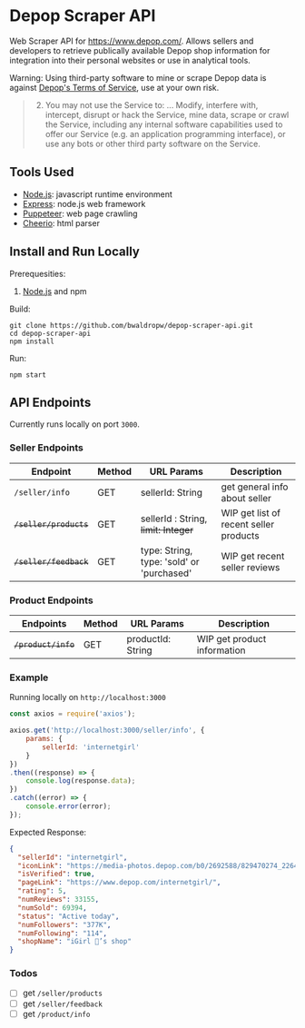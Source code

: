 # Depop Scraper API
Web Scraper API for https://www.depop.com/.
Allows sellers and developers to retrieve publically available Depop shop information for integration into their personal websites or use in analytical tools.

Warning: Using third-party software to mine or scrape Depop data is against [Depop's Terms of Service](https://depophelp.zendesk.com/hc/en-gb/articles/360001773148-Terms-of-Service), use at your own risk.

> 2. You may not use the Service to:
> ...
> Modify, interfere with, intercept, disrupt or hack the Service, mine data, scrape or crawl the Service, including any internal software capabilities used to offer our Service (e.g. an application programming interface), or use any bots or other third party software on the Service.

## Tools Used
* [Node.js](https://nodejs.org/): javascript runtime environment
* [Express](https://www.expresjs.org/): node.js web framework
* [Puppeteer](https://pptr.dev/): web page crawling
* [Cheerio](https://cheerio.js.org/): html parser

## Install and Run Locally
Prerequesities:
1. [Node.js](https://nodejs.org/) and npm

Build:
``` shell
git clone https://github.com/bwaldropw/depop-scraper-api.git
cd depop-scraper-api
npm install
```

Run:
``` shell
npm start
```

## API Endpoints
Currently runs locally on port `3000`.

### Seller Endpoints
| Endpoint | Method | URL Params | Description |
| --- | --- | --- | --- |
| `/seller/info` | GET | sellerId: String | get general info about seller |
| ~~`/seller/products`~~ | GET | sellerId : String, ~~limit: Integer~~ | WIP get list of recent seller products |
| ~~`/seller/feedback`~~ | GET | type: String, type: 'sold' or 'purchased' | WIP get recent seller reviews |

### Product Endpoints
| Endpoints | Method | URL Params | Description |
| --- | --- | --- | --- |
| ~~`/product/info`~~ | GET | productId: String | WIP get product information |

### Example
Running locally on `http://localhost:3000`

``` javascript
const axios = require('axios');

axios.get('http://localhost:3000/seller/info', {
    params: {
        sellerId: 'internetgirl'
    }
})
.then((response) => {
    console.log(response.data);
})
.catch((error) => {
    console.error(error);
});
```

Expected Response:
``` JSON
{
  "sellerId": "internetgirl",
  "iconLink": "https://media-photos.depop.com/b0/2692588/829470274_2264f6948266436197159faa1ec3f219/U1.jpg",
  "isVerified": true,
  "pageLink": "https://www.depop.com/internetgirl/",
  "rating": 5,
  "numReviews": 33155,
  "numSold": 69394,
  "status": "Active today",
  "numFollowers": "377K",
  "numFollowing": "114",
  "shopName": "iGirl 🎀’s shop"
}
```

### Todos
- [ ] get `/seller/products`
- [ ] get `/seller/feedback`
- [ ] get `/product/info`
